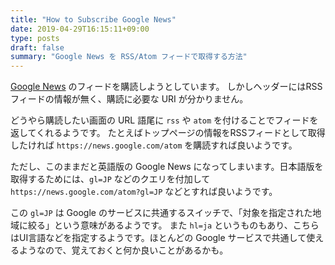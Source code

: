```yaml
---
title: "How to Subscribe Google News"
date: 2019-04-29T16:15:11+09:00
type: posts
draft: false
summary: "Google News を RSS/Atom フィードで取得する方法"
---
```


[Google News](https://news.google.com/) のフィードを購読しようとしています。
しかしヘッダーにはRSSフィードの情報が無く、購読に必要な URI が分かりません。

どうやら購読したい画面の URL 語尾に `rss` や `atom` を付けることでフィードを返してくれるようです。
たとえばトップページの情報をRSSフィードとして取得したければ `https://news.google.com/atom` を購読すれば良いようです。

ただし、このままだと英語版の Google News になってしまいます。日本語版を取得するためには、`gl=JP` などのクエリを付加して `https://news.google.com/atom?gl=JP` などとすれば良いようです。

この `gl=JP` は Google のサービスに共通するスイッチで、「対象を指定された地域に絞る」という意味があるようです。
また `hl=ja` というものもあり、こちらはUI言語などを指定するようです。ほとんどの Google サービスで共通して使えるようなので、覚えておくと何か良いことがあるかも。
